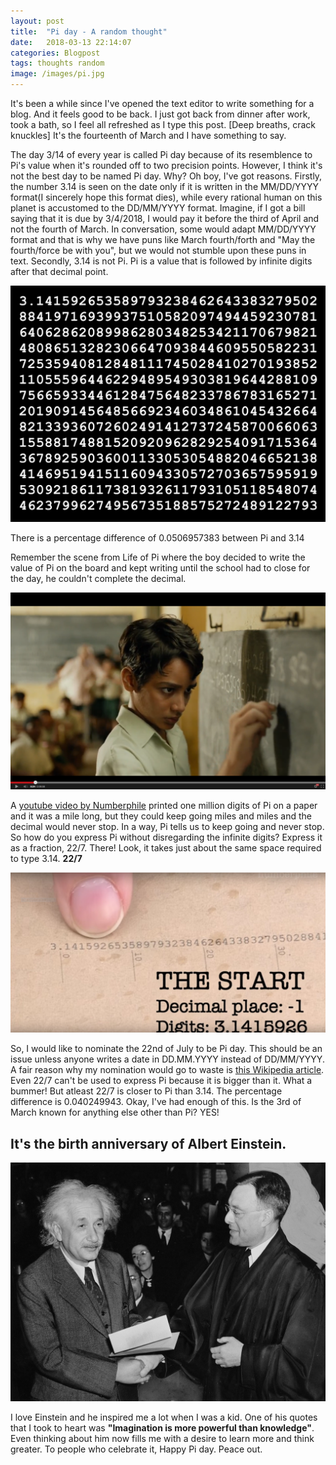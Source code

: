 ```yaml
---
layout: post
title:  "Pi day - A random thought"
date:   2018-03-13 22:14:07
categories: Blogpost
tags: thoughts random
image: /images/pi.jpg
---
```

It's been a while since I've opened the text editor to write something for a blog. And it feels good to be back. I just got back from dinner after work, took a bath, so I feel all refreshed as I type this post. [Deep breaths, crack knuckles] It's the fourteenth of March and I have something to say.

The day 3/14 of every year is called Pi day because of its resemblence to Pi's value when it's rounded off to two precision points. However, I think it's not the best day to be named Pi day. Why? Oh boy, I've got reasons. Firstly, the number 3.14 is seen on the date only if it is written in the MM/DD/YYYY format(I sincerely hope this format dies), while every rational human on this planet is accustomed to the DD/MM/YYYY format. Imagine, if I got a bill saying that it is due by 3/4/2018, I would pay it before the third of April and not the fourth of March. In conversation, some would adapt MM/DD/YYYY format and that is why we have puns like March fourth/forth and "May the fourth/force be with you", but we would not stumble upon these puns in text. Secondly, 3.14 is not Pi. Pi is a value that is followed by infinite digits after that decimal point.

![The value](/images/pi1.jpg)

There is a percentage difference of 0.0506957383 between Pi and 3.14

Remember the scene from Life of Pi where the boy decided to write the value of Pi on the board and kept writing until the school had to close for the day, he couldn't complete the decimal.

![Life of Pi](/images/class.png)

 A [youtube video by Numberphile](https://www.youtube.com/watch?v=0r3cEKZiLmg) printed one million digits of Pi on a paper and it was a mile long, but they could keep going miles and miles and the decimal would never stop. In a way, Pi tells us to keep going and never stop. So how do you express Pi without disregarding the infinite digits? Express it as a fraction, 22/7. There! Look, it takes just about the same space required to type 3.14. <b>22/7</b>

![Numberphile](/images/number.jpg)

So, I would like to nominate the 22nd of July to be Pi day. This should be an issue unless anyone writes a date in DD.MM.YYYY instead of DD/MM/YYYY. A fair reason why my nomination would go to waste is [this Wikipedia article](https://en.wikipedia.org/wiki/Proof_that_22/7_exceeds_%CF%80). Even 22/7 can't be used to express Pi because it is bigger than it. What a bummer! But atleast 22/7 is closer to Pi than 3.14. The percentage difference is 0.040249943. Okay, I've had enough of this. Is the 3rd of March known for anything else other than Pi? YES! 

<h2>It's the birth anniversary of Albert Einstein.</h2>

![Einstein](/images/einstein.jpg)

I love Einstein and he inspired me a lot when I was a kid. One of his quotes that I took to heart was <b>"Imagination is more powerful than knowledge"</b>. Even thinking about him now fills me with a desire to learn more and think greater. To people who celebrate it, Happy Pi day. Peace out.